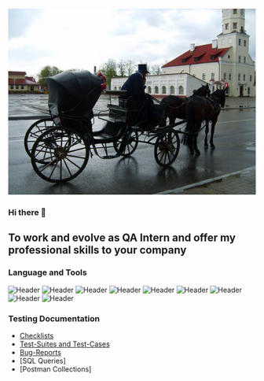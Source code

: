 ![Header](https://github.com/OlenchenkoVladimir/OlenchenkoVladimir/blob/main/assets/img--i-91743-w-640.jpg)
### Hi there 👋

<!--
<div id="header" align="center">
  <img src="https://media.giphy.com/media/M9gbBd9nbDrOTu1Mqx/giphy.gif" width="100"/>
</div>
-->
## To work and evolve as QA Intern and offer my professional skills to your company

### Language and Tools
![Header](https://img.shields.io/badge/Jira-090909?style=for-the-badge&logo=jira&logoColor=136be1)
![Header](https://img.shields.io/badge/Postman-090909?style=for-the-badge&logo=postman&logoColor=f76935)
![Header](https://img.shields.io/badge/Swagger-090909?style=for-the-badge&logo=swagger&logoColor=7ede2b)
![Header](https://img.shields.io/badge/Github-090909?style=for-the-badge&logo=github&logoColor=8cc4d7)
![Header](https://img.shields.io/badge/Figma-090909?style=for-the-badge&logo=figma&logoColor=7d5fa6)
![Header](https://img.shields.io/badge/MySQL-090909?style=for-the-badge&logo=mysql&logoColor=00618a)
![Header](https://img.shields.io/badge/DevTools-090909?style=for-the-badge&logo=googlechrome&logoColor=2674f2)
![Header](https://img.shields.io/badge/TestRail-090909?style=for-the-badge&logo=&logoColor=71b556)
![Header](https://img.shields.io/badge/CharlesProxy-090909?style=for-the-badge&logo=charlesproxy&logoColor=8cc4d7)

### Testing Documentation

- [Checklists](https://github.com/OlenchenkoVladimir/OlenchenkoVladimir/blob/main/testingDocumentation/exercism_2.xlsx)
- [Test-Suites and Test-Cases](https://github.com/OlenchenkoVladimir/OlenchenkoVladimir/blob/main/testingDocumentation/exercism_3.xlsx)
- [Bug-Reports](https://github.com/OlenchenkoVladimir/OlenchenkoVladimir/blob/main/testingDocumentation/exercism_4.xlsx)
- [SQL Queries]
- [Postman Collections]